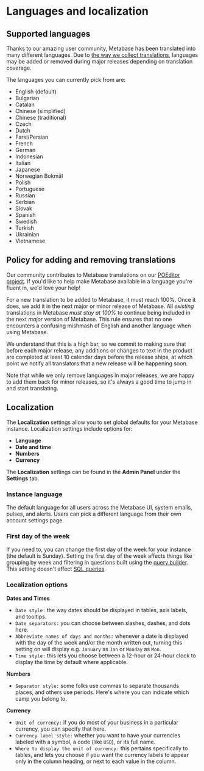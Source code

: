 # Languages and localization

## Supported languages

Thanks to our amazing user community, Metabase has been translated into many different languages. Due to [the way we collect translations](#policy-for-adding-and-removing-translations), languages may be added or removed during major releases depending on translation coverage.

The languages you can currently pick from are:

- English (default)
- Bulgarian
- Catalan
- Chinese (simplified)
- Chinese (traditional)
- Czech
- Dutch
- Farsi/Persian
- French
- German
- Indonesian
- Italian
- Japanese
- Norwegian Bokmål
- Polish
- Portuguese
- Russian
- Serbian
- Slovak
- Spanish
- Swedish
- Turkish
- Ukrainian
- Vietnamese

## Policy for adding and removing translations

Our community contributes to Metabase translations on our [POEditor project][metabase-poe]. If you'd like to help make Metabase available in a language you're fluent in, we'd love your help!

For a new translation to be added to Metabase, it must reach 100%. Once it does, we add it in the next major or minor release of Metabase. All _existing_ translations in Metabase _must stay at 100%_ to continue being included in the next _major_ version of Metabase. This rule ensures that no one encounters a confusing mishmash of English and another language when using Metabase.

We understand that this is a high bar, so we commit to making sure that before each major release, any additions or changes to text in the product are completed at least 10 calendar days before the release ships, at which point we notify all translators that a new release will be happening soon.

Note that while we only remove languages in major releases, we are happy to add them back for minor releases, so it's always a good time to jump in and start translating.

[metabase-poe]: https://poeditor.com/join/project/ynjQmwSsGh

## Localization

The **Localization** settings allow you to set global defaults for your Metabase instance. Localization settings include options for:

- **Language**
- **Date and time**
- **Numbers**
- **Currency**

The **Localization** settings can be found in the **Admin Panel** under the **Settings** tab.

### Instance language

The default language for all users across the Metabase UI, system emails, pulses, and alerts. Users can pick a different language from their own account settings page.

### First day of the week

If you need to, you can change the first day of the week for your instance (the default is Sunday). Setting the first day of the week affects things like grouping by week and filtering in questions built using the [query builder](../users-guide/04-asking-questions.html). This setting doesn't affect [SQL queries](../users-guide/writing-sql.html).

### Localization options

**Dates and Times**

- `Date style:` the way dates should be displayed in tables, axis labels, and tooltips.
- `Date separators:` you can choose between slashes, dashes, and dots here.
- `Abbreviate names of days and months:` whenever a date is displayed with the day of the week and/or the month written out, turning this setting on will display e.g. `January` as `Jan` or `Monday` as `Mon`.
- `Time style:` this lets you choose between a 12-hour or 24-hour clock to display the time by default where applicable.

**Numbers**

- `Separator style:` some folks use commas to separate thousands places, and others use periods. Here's where you can indicate which camp you belong to.

**Currency**

- `Unit of currency:` if you do most of your business in a particular currency, you can specify that here.
- `Currency label style:` whether you want to have your currencies labeled with a symbol, a code (like `USD`), or its full name.
- `Where to display the unit of currency:` this pertains specifically to tables, and lets you choose if you want the currency labels to appear only in the column heading, or next to each value in the column.


